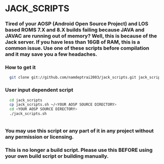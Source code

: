 # JACK_SCRIPTS

### Tired of your AOSP (Android Open Source Project) and LOS based ROMS 7.X and 8.X builds failing because JAVA and JAVAC are running out of memory? Well, this is because of the Jack server. If you have less than 16GB of RAM, this is a common issue. Use one of these scripts before compilation and it may save you a few headaches. ###

### How to get it ###
```bash
  git clone git://github.com/namdeptrai2003/jack_scripts.git jack_scripts
```

### User input dependent script ###
```bash
  cd jack_scripts
  cp jack_scripts.sh ~/<YOUR AOSP SOURCE DIRECTORY>
  cd <YOUR AOSP SOURCE DIRECTORY>
  ./jack_scripts.sh
 
```
### You may use this script or any part of it in any project without any permission or licensing. ###

### This is no longer a build script. Please use this BEFORE using your own build script or building manually. ###
